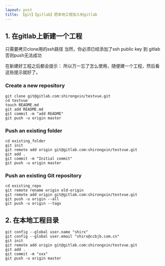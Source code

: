 ```yaml
---
layout: post
title: 【git】【gitlab】把本地工程加入到gitlab
---
```


## 1. 在gitlab上新建一个工程
只需要拷贝clone用的ssh路径
当然，你必须已经添加了ssh public key 到 gitlab
否则push无法成功

在新建好工程之后都会提示：
所以万一忘了怎么使用，随便建一个工程，然后看这些提示就好了。
### Create a new repository
```
git clone git@gitlab.com:shirongxin/testvue.git
cd testvue
touch README.md
git add README.md
git commit -m "add README"
git push -u origin master
```

### Push an existing folder
```
cd existing_folder
git init
git remote add origin git@gitlab.com:shirongxin/testvue.git
git add .
git commit -m "Initial commit"
git push -u origin master
```

### Push an existing Git repository
```
cd existing_repo
git remote rename origin old-origin
git remote add origin git@gitlab.com:shirongxin/testvue.git
git push -u origin --all
git push -u origin --tags
```

## 2. 在本地工程目录
```
git config --global user.name "shirx"
git config --global user.email "shirx@ccbjb.com.cn"
git init
git remote add origin git@gitlab.com:shirongxin/testvue.git
git add .
git commit -m "xxx"
git push -u origin master
```
